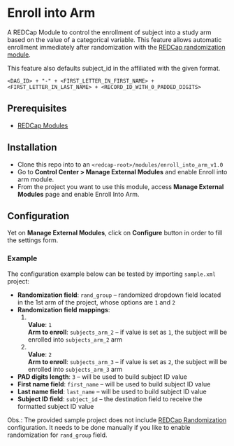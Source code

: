 # Enroll into Arm

A REDCap Module to control the enrollment of subject into a study arm based on the value of a categorical variable. This feature allows automatic enrollment immediately after randomization with the [REDCap randomization module](https://apps.icts.uiowa.edu/confluence/display/REDCapDocs/REDCap+Randomization+Module).

This feature also defaults subject_id in the affiliated with the given format.
```
<DAG_ID> + "-" + <FIRST_LETTER_IN_FIRST_NAME> + <FIRST_LETTER_IN_LAST_NAME> + <RECORD_ID_WITH_0_PADDED_DIGITS>
```

## Prerequisites
- [REDCap Modules](https://github.com/vanderbilt/redcap-external-modules)

## Installation
- Clone this repo into to an `<redcap-root>/modules/enroll_into_arm_v1.0`
- Go to **Control Center > Manage External Modules** and enable Enroll into arm module.
- From the project you want to use this module, access **Manage External Modules** page and enable Enroll Into Arm.

## Configuration
Yet on **Manage External Modules**, click on **Configure** button in order to fill the settings form.

### Example
The configuration example below can be tested by importing `sample.xml` project:

* **Randomization field**: `rand_group` – randomized dropdown field located in the 1st arm of the project, whose options are `1` and `2`
* **Randomization field mappings**:
  1. <br>**Value**: `1`<br>**Arm to enroll**: `subjects_arm_2` – if value is set as `1`, the subject will be enrolled into `subjects_arm_2` arm
  2. <br>**Value**: `2`<br>**Arm to enroll**: `subjects_arm_3` – if value is set as `2`, the subject will be enrolled into `subjects_arm_3` arm
* **PAD digits length**: `3` – will be used to build subject ID value
* **First name field**: `first_name` – will be used to build subject ID value
* **Last name field**: `last_name` – will be used to build subject ID value
* **Subject ID field**: `subject_id` – the destination field to receive the formatted subject ID value

Obs.: The provided sample project does not include [REDCap Randomization](https://apps.icts.uiowa.edu/confluence/display/REDCapDocs/REDCap+Randomization+Module) configuration. It needs to be done manually if you like to enable randomization for `rand_group` field.
